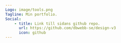 ```yaml
---
Logo: image/tools.png
Tagline: Min portfolio.
Social:
    - title: Link till sidans github repo.
      url: https://github.com/dbwebb-se/design-v3
      icon: github
---
```

